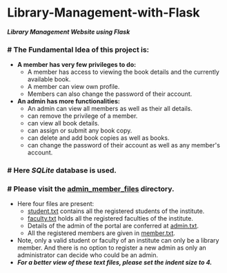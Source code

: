 # Library-Management-with-Flask
***Library Management Website using Flask***

### # The Fundamental Idea of this project is:
- **A member has very few privileges to do:**
  - A member has access to viewing the book details and the currently available book. 
  - A member can view own profile.
  - Members can also change the password of their account.
- **An admin has more functionalities:**
  - An admin can view all members as well as their all details.
  - can remove the privilege of a member.
  - can view all book details.
  - can assign or submit any book copy.
  - can delete and add book copies as well as books.
  - can change the password of their account as well as any member's account.

### # Here ***SQLite*** database is used.

### # Please visit the [admin_member_files](https://github.com/SrtSaa/Library-Management-with-Flask/tree/master/admin_member_files) directory.
- Here four files are present:
  - [student.txt](https://github.com/SrtSaa/Library-Management-with-Flask/blob/master/admin_member_files/student.txt) 
  contains all the registered students of the institute.
  - [faculty.txt](https://github.com/SrtSaa/Library-Management-with-Flask/blob/master/admin_member_files/faculty.txt)
  holds all the registered faculties of the institute.
  - Details of the admin of the portal are conferred at [admin.txt](https://github.com/SrtSaa/Library-Management-with-Flask/blob/master/admin_member_files/admin.txt).
  - All the registered members are given in [member.txt](https://github.com/SrtSaa/Library-Management-with-Flask/blob/master/admin_member_files/member.txt).
- Note, only a valid student or faculty of an institute can only be a library member. And there is no option to register a new admin as only an administrator can decide who could be an admin.
- ***For a better view of these text files, please set the indent size to 4.***
